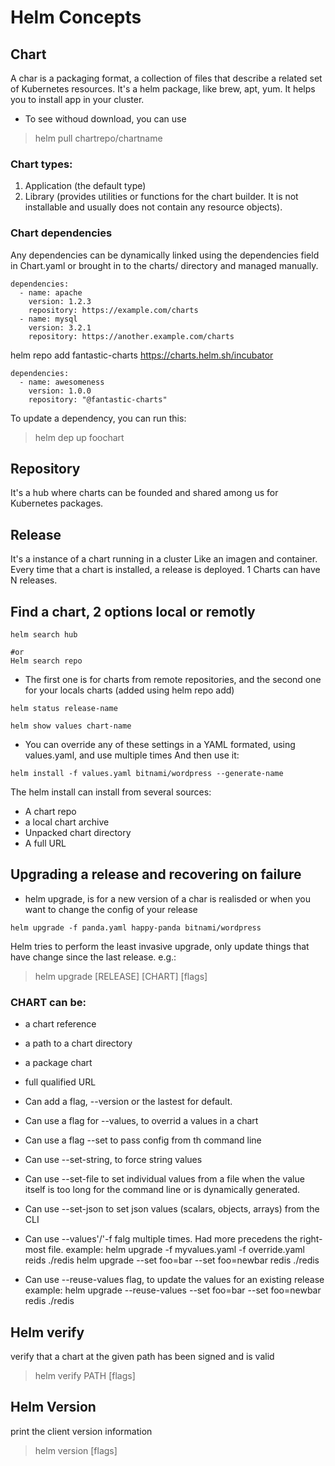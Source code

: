 # Helm Concepts
## Chart
A char is a packaging format, a collection of files that describe a related set of Kubernetes resources.
It's a helm package, like brew, apt, yum. It helps you to install app in your cluster.
- To see withoud download, you can use
> helm pull chartrepo/chartname

### Chart types:
1. Application (the default type)
2. Library (provides utilities or functions for the chart builder. It is not installable and usually does not contain any resource objects).

### Chart dependencies
Any dependencies can be dynamically linked using the dependencies field in Chart.yaml or brought in to the charts/ directory and managed manually.
```
dependencies:
  - name: apache
    version: 1.2.3
    repository: https://example.com/charts
  - name: mysql
    version: 3.2.1
    repository: https://another.example.com/charts

```
 helm repo add fantastic-charts https://charts.helm.sh/incubator

```
dependencies:
  - name: awesomeness
    version: 1.0.0
    repository: "@fantastic-charts"
```

To update a dependency, you can run this:
> helm dep up foochart

## Repository
It's a hub where charts can be founded and shared among us for Kubernetes packages.

## Release
It's a instance of a chart running in a cluster
Like an imagen and container. Every time that a chart is installed, a release is deployed. 1 Charts can have N releases.

## Find a chart, 2 options local or remotly
```
helm search hub

#or
Helm search repo
```
- The first one is for charts from remote repositories, and the second one for your locals charts (added using helm repo add)


```
helm status release-name

```
```
helm show values chart-name

```
- You can override any of these settings in a YAML formated, using values.yaml, and use multiple times
And then use it:
```
helm install -f values.yaml bitnami/wordpress --generate-name
```

The helm install can install from several sources:
- A chart repo
- a local chart archive
- Unpacked chart directory
- A full URL

## Upgrading a release and recovering on failure
- helm upgrade, is for a new version of a char is realisded or when you want to change the config of your release

```
helm upgrade -f panda.yaml happy-panda bitnami/wordpress
```

Helm tries to perform the least invasive upgrade, only update things that have change since the last release.
e.g.:
> helm upgrade [RELEASE] [CHART] [flags]

### CHART can be:
- a chart reference
- a path to a chart directory
- a package chart
- full qualified URL

- Can add a flag, --version or the lastest for default.
- Can use a flag for --values, to overrid a values in a chart
- Can use a flag --set to pass config from th command line
- Can use --set-string, to force string values
- Can use --set-file to set individual values from a file when the value itself is too long for the command line or is dynamically generated.
- Can use --set-json to set json values (scalars, objects, arrays) from the CLI
- Can use --values'/'-f falg multiple times. Had more precedens the right-most file.
example:
helm upgrade -f myvalues.yaml -f override.yaml reids ./redis
helm upgrade --set foo=bar --set foo=newbar redis ./redis

- Can use --reuse-values flag, to update the values for an existing release
example: 
helm upgrade --reuse-values --set foo=bar --set foo=newbar redis ./redis


## Helm verify
verify that a chart at the given path has been signed and is valid

> helm verify PATH [flags]

## Helm Version
print the client version information
> helm version [flags]

